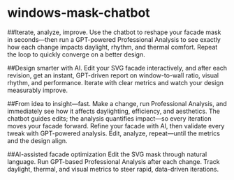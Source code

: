 # windows-mask-chatbot

##Iterate, analyze, improve.
Use the chatbot to reshape your facade mask in seconds—then run a GPT-powered Professional Analysis to see exactly how each change impacts daylight, rhythm, and thermal comfort. Repeat the loop to quickly converge on a better design.

##Design smarter with AI.
Edit your SVG facade interactively, and after each revision, get an instant, GPT-driven report on window-to-wall ratio, visual rhythm, and performance. Iterate with clear metrics and watch your design measurably improve.

##From idea to insight—fast.
Make a change, run Professional Analysis, and immediately see how it affects daylighting, efficiency, and aesthetics. The chatbot guides edits; the analysis quantifies impact—so every iteration moves your facade forward.
Refine your facade with AI, then validate every tweak with GPT-powered analysis. Edit, analyze, repeat—until the metrics and the design align.

##AI-assisted facade optimization
Edit the SVG mask through natural language.
Run GPT-based Professional Analysis after each change.
Track daylight, thermal, and visual metrics to steer rapid, data-driven iterations.
